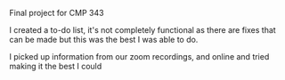 Final project for CMP 343

I created a to-do list, it's not completely functional as there are fixes that can be made but this was the best I was able to do. 

I picked up information from our zoom recordings, and online and tried making it the best I could
